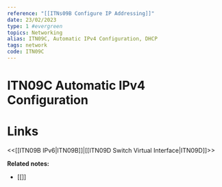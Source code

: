 ```yaml
---
reference: "[[ITNs09B Configure IP Addressing]]"
date: 23/02/2023
type: 1 #evergreen
topics: Networking
alias: ITN09C, Automatic IPv4 Configuration, DHCP
tags: network
code: ITN09C
---
```

# ITN09C Automatic IPv4 Configuration


# Links
<<[[ITN09B IPv6|ITN09B]]|[[ITN09D Switch Virtual Interface|ITN09D]]>>

**Related notes:**
- [[]] 